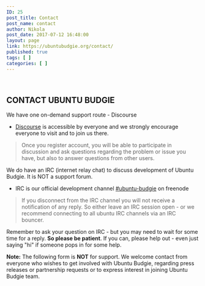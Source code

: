 ```yaml
---
ID: 25
post_title: Contact
post_name: contact
author: Nikola
post_date: 2017-07-12 16:48:00
layout: page
link: https://ubuntubudgie.org/contact/
published: true
tags: [ ]
categories: [ ]
---
```

<p> </p>
<h2>CONTACT UBUNTU BUDGIE</h2>
<p>We have one on-demand support route - Discourse</p>
<ul>
<li><a href="https://discourse.ubuntubudgie.org/">Discourse</a> is accessible by everyone and we strongly encourage everyone to visit and to join us there.</li>
</ul>
<blockquote>
<p>Once you register account, you will be able to participate in discussion and ask questions regarding the problem or issue you have, but also to answer questions from other users.</p>
</blockquote>
<p>We do have an IRC (internet relay chat) to discuss development of Ubuntu Budgie. It is NOT a support forum.</p>
<ul>
<li>IRC is our official development channel <a href="https://ubuntubudgie.org/irc">#ubuntu-budgie</a> on freenode</li>
</ul>
<blockquote>
<p>If you disconnect from the IRC channel you will not receive a notification of any reply. So either leave an IRC session open - or we recommend connecting to all ubuntu IRC channels via an IRC bouncer.</p>
</blockquote>
<p>Remember to ask your question on IRC - but you may need to wait for some time for a reply. <strong>So please be patient</strong>. If you can, please help out - even just saying "hi" if someone pops in for some help.</p>
<p><strong>Note:</strong> The following form is <strong>NOT</strong> for support. We welcome contact from everyone who wishes to get involved with Ubuntu Budgie, regarding press releases or partnership requests or to express interest in joining Ubuntu Budgie team.</p>

<!-- wp:html -->
<!-- Change the width and height values to suit you best -->
<div class="typeform-widget" data-url="https://nikola9.typeform.com/to/kmcRnn" data-text="Contact Form" style="width:100%;height:500px;"></div>
<script>(function(){var qs,js,q,s,d=document,gi=d.getElementById,ce=d.createElement,gt=d.getElementsByTagName,id='typef_orm',b='https://s3-eu-west-1.amazonaws.com/share.typeform.com/';if(!gi.call(d,id)){js=ce.call(d,'script');js.id=id;js.src=b+'widget.js';q=gt.call(d,'script')[0];q.parentNode.insertBefore(js,q)}})()</script>
<div style="font-family: Sans-Serif;font-size: 12px;color: #999;opacity: 0.5; padding-top: 5px;"><a href="https://www.typeform.com/examples/forms/contact-form-template/?utm_campaign=kmcRnn&amp;utm_source=typeform.com-466560-Basic&amp;utm_medium=typeform&amp;utm_content=typeform-embedded-contactform&amp;utm_term=EN" style="color: #999" target="_blank" rel="noopener noreferrer"></a></div>
<!-- /wp:html -->